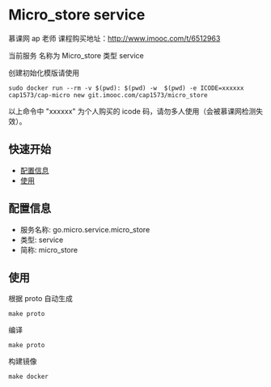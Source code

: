 # Micro_store service 
慕课网 ap 老师 课程购买地址：http://www.imooc.com/t/6512963

当前服务 名称为 Micro_store 类型 service 

创建初始化模版请使用

```
sudo docker run --rm -v $(pwd): $(pwd) -w  $(pwd) -e ICODE=xxxxxx cap1573/cap-micro new git.imooc.com/cap1573/micro_store
```
以上命令中 "xxxxxx" 为个人购买的 icode 码，请勿多人使用（会被慕课网检测失效）。

## 快速开始

- [配置信息](#配置信息)
- [使用](#使用)

## 配置信息

- 服务名称: go.micro.service.micro_store
- 类型: service
- 简称: micro_store

 

## 使用
根据 proto 自动生成
```
make proto
```

编译
```
make proto
```

构建镜像
```
make docker
```